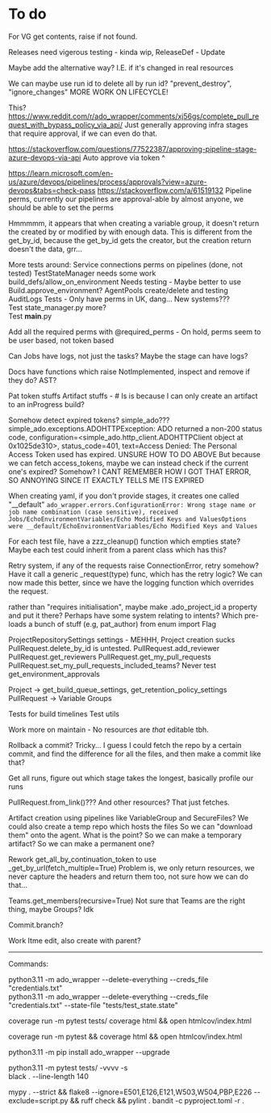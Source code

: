 # To do

For VG get contents, raise if not found.

Releases need vigerous testing - kinda wip, ReleaseDef - Update

Maybe add the alternative way? I.E. if it's changed in real resources

We can maybe use run id to delete all by run id? "prevent_destroy", "ignore_changes"
MORE WORK ON LIFECYCLE!

This?
<https://www.reddit.com/r/ado_wrapper/comments/xj56gs/complete_pull_request_with_bypass_policy_via_api/>
Just generally approving infra stages that require approval, if we can even do that.

<https://stackoverflow.com/questions/77522387/approving-pipeline-stage-azure-devops-via-api>
Auto approve via token ^

<https://learn.microsoft.com/en-us/azure/devops/pipelines/process/approvals?view=azure-devops&tabs=check-pass>
<https://stackoverflow.com/a/61519132>
Pipeline perms, currently our pipelines are approval-able by almost anyone, we should be able to set the perms

Hmmmmm, it appears that when creating a variable group, it doesn't return the created by or modified by with enough data.
This is different from the get_by_id, because the get_by_id gets the creator, but the creation return doesn't the data, grr...

More tests around:
Service connections perms on pipelines (done, not tested)
TestStateManager needs some work
build_defs/allow_on_environment Needs testing - Maybe better to use Build.approve_environment?
AgentPools create/delete and testing  
AuditLogs Tests - Only have perms in UK, dang... New systems???  
Test state_manager.py more?  
Test __main__.py  

Add all the required perms with @required_perms - On hold, perms seem to be user based, not token based

Can Jobs have logs, not just the tasks? Maybe the stage can have logs?

Docs have functions which raise NotImplemented, inspect and remove if they do? AST?

Pat token stuffs
Artifact stuffs - # Is is because I can only create an artifact to an inProgress build?

Somehow detect expired tokens? simple_ado???
simple_ado.exceptions.ADOHTTPException: ADO returned a non-200 status code, configuration=<simple_ado.http_client.ADOHTTPClient object at 0x1025de310>, status_code=401, text=Access Denied: The Personal Access Token used has expired.
UNSURE HOW TO DO ABOVE
But because we can fetch access_tokens, maybe we can instead check if the current one's expired? Somehow?
I CANT REMEMBER HOW I GOT THAT ERROR, SO ANNOYING SINCE IT EXACTLY TELLS ME ITS EXPIRED

When creating yaml, if you don't provide stages, it creates one called "__default"
`ado_wrapper.errors.ConfigurationError: Wrong stage name or job name combination (case sensitive), received Jobs/EchoEnvironmentVariables/Echo Modified Keys and ValuesOptions were __default/EchoEnvironmentVariables/Echo Modified Keys and Values`

For each test file, have a zzz_cleanup() function which empties state?
Maybe each test could inherit from a parent class which has this?

Retry system, if any of the requests raise ConnectionError, retry somehow?
Have it call a generic _request(type) func, which has the retry logic?
We can now made this better, since we have the logging function which overrides the request.

rather than "requires initialisation", maybe make .ado_project_id a property and put it there?
Perhaps have some system relating to intents? Which pre-loads a bunch of stuff (e.g, pat_author)
from enum import Flag

ProjectRepositorySettings settings - MEHHH, Project creation sucks
PullRequest.delete_by_id is untested.
PullRequest.add_reviewer
PullRequest.get_reviewers
PullRequest.get_my_pull_requests
PullRequest.set_my_pull_requests_included_teams?
Never test get_environment_approvals

Project -> get_build_queue_settings, get_retention_policy_settings
PullRequest -> Variable Groups

Tests for build timelines
Test utils

Work more on maintain - No resources are *that* editable tbh.

Rollback a commit? Tricky...
I guess I could fetch the repo by a certain commit, and find the difference for all the files, and then make a commit like that?

Get all runs, figure out which stage takes the longest, basically profile our runs

PullRequest.from_link()??? And other resources? That just fetches.

Artifact creation using pipelines like VariableGroup and SecureFiles? We could also create a temp repo which hosts the files
So we can "download them" onto the agent. What is the point? So we can make a temporary artifact? So we can make a permanent one?

Rework get_all_by_continuation_token to use _get_by_url(fetch_multiple=True)
Problem is, we only return resources, we never capture the headers and return them too, not sure how we can do that...

Teams.get_members(recursive=True)  Not sure that Teams are the right thing, maybe Groups? Idk


Commit.branch?

Work Itme edit, also create with parent?

-----  

Commands:  

python3.11 -m ado_wrapper --delete-everything --creds_file "credentials.txt"  
python3.11 -m ado_wrapper --delete-everything --creds_file "credentials.txt" --state-file "tests/test_state.state"  

coverage run -m pytest tests/
coverage html && open htmlcov/index.html  

coverage run -m pytest && coverage html && open htmlcov/index.html  

python3.11 -m pip install ado_wrapper --upgrade  

python3.11 -m pytest tests/ -vvvv -s  
black . --line-length 140  

mypy . --strict && flake8 --ignore=E501,E126,E121,W503,W504,PBP,E226 --exclude=script.py && ruff check && pylint .
bandit -c pyproject.toml -r .  
